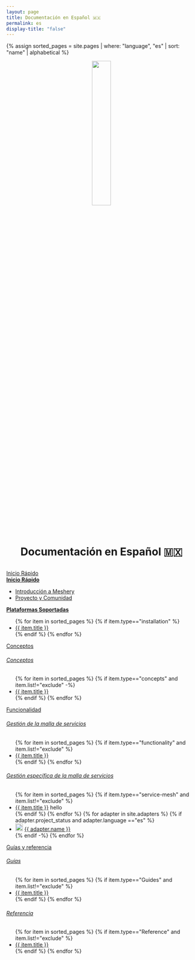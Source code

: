 ```yaml
---
layout: page
title: Documentación en Español 🇲🇽
permalink: es
display-title: "false"
---
```


{% assign sorted_pages = site.pages | where: "language", "es" | sort: "name" | alphabetical %}

<div style="display: block; text-align: center; margin-bottom: 30px;">
    <a href="https://layer5.io/meshery">
    <img style="width: calc(100% / 3.2); margin-bottom: 20px;"
         src="/assets/img/meshery/meshery-logo-light-text.svg" />
    </a>
    <p>
      <h1>Documentación en Español 🇲🇽</h1>
    </p>
</div>



<div class = "wrapper">

  <!-- Contribuir Inicio-->
  <!-- QUICK START -->
  
  <div>
    <a href="{{ site.baseurl }}/es/installation">
      <div class="overview">Inicio&nbsp;Rápido</div>
    </a>
    <b><a href="{{ site.baseurl }}/es/installation" class="text-black">Inicio Rápido</a></b>
    <ul>
      <li><a href="{{ site.baseurl }}/es/overview">Introducción a Meshery</a></li>
      <li><a href="{{ site.baseurl }}/es/project">Proyecto y Comunidad</a></li>
    </ul>
    <b><a href="{{ site.baseurl }}/es/installation/platforms" class="text-black">Plataformas Soportadas</a></b>
    <ul>
      {% for item in sorted_pages %}
        {% if item.type=="installation" %}
          <li><a href="{{ site.baseurl }}{{ item.url }}">{{ item.title }}</a></li>
        {% endif %}
      {% endfor %}
    </ul>
  </div>

  <!-- Conceptos -->
  <!-- Concepts -->
  <div>
    <a href="{{ site.baseurl }}/concepts">
        <div class="overview">Conceptos</div>
    </a>
    <h6><a href="{{ site.baseurl }}/concepts" class="text-black section-title">Conceptos</a></h6>
    <ul>
      {% for item in sorted_pages %}
        {% if item.type=="concepts" and item.list!="exclude" -%}
          <li><a href="{{ site.baseurl }}{{ item.url }}">{{ item.title }}</a></li>
        {% endif %}
      {% endfor %}
    </ul>
  </div>
</div>

<div class="wrapper" style="text-align: left;">
  
  <!-- Funcionalidad -->
  <!-- FUNCTIONALITY -->

  <div>
    <a href="{{ site.baseurl }}/es/functionality">
      <div class="overview">Funcionalidad</div>
    </a>
    <h6><a href="{{ site.baseurl }}/es/functionality" class="text-black section-title">Gestión de la malla de servicios</a></h6>
    <ul>
      {% for item in sorted_pages %}
        {% if item.type=="functionality" and item.list!="exclude" %}
          <li><a href="{{ site.baseurl }}{{ item.url }}">{{ item.title }}</a></li>
        {% endif %}
      {% endfor %}
    </ul>
    <h6><a href="{{ site.baseurl }}/service-meshes" class="text-black section-title">Gestión específica de la malla de servicios</a></h6>
    <ul>
      {% for item in sorted_pages %}
        {% if item.type=="service-mesh" and item.list!="exclude" %}
          <li><a href="{{ site.baseurl }}{{ item.url }}">{{ item.title }}</a> hello </li>
        {% endif %}
      {% endfor %}
      {% for adapter in site.adapters %}
        {% if adapter.project_status and adapter.language =="es" %}
          <li><img src="{{ adapter.image }}" style="width:20px" /> <a href="{{ site.baseurl }}{{ adapter.url }}">{{ adapter.name }}</a></li>
        {% endif -%}
      {% endfor %}
    </ul>
  </div>

  <!-- Guías -->
  <!-- GUIDES -->

  <div>
    <a href="{{ site.baseurl }}/guides">
        <div class="overview">Guías y referencia</div>
    </a>
    <h6><a href="{{ site.baseurl }}/guides" class="text-black section-title">Guías</a></h6>
    <ul>
      {% for item in sorted_pages %}
        {% if item.type=="Guides" and item.list!="exclude" %}
          <li><a href="{{ site.baseurl }}{{ item.url }}">{{ item.title }}</a></li>
        {% endif %}
      {% endfor %}
    </ul>
    <h6><a href="{{ site.baseurl }}/reference" class="text-black section-title">Referencia</a></h6>
    <ul>
      {% for item in sorted_pages %}
        {% if item.type=="Reference" and item.list!="exclude"  %}
          <li><a href="{{ site.baseurl }}{{ item.url }}">{{ item.title }}</a></li>
        {% endif %}
      {% endfor %}
    </ul>
  </div>

</div>


  


